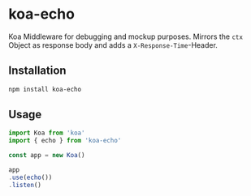 # koa-echo

Koa Middleware for debugging and mockup purposes.
Mirrors the ```ctx``` Object as response body and adds a ```X-Response-Time```-Header.

## Installation
```sh
npm install koa-echo
```

## Usage
```ts
import Koa from 'koa'
import { echo } from 'koa-echo'

const app = new Koa()

app
.use(echo())
.listen()

```